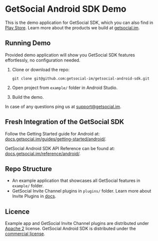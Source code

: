 # GetSocial Android SDK Demo

This is the demo application for GetSocial SDK, which you can also find in [Play Store](https://play.google.com/store/apps/details?id=im.getsocial.demo).
Learn more about the products we build at [getsocial.im](http://getsocial.im).


## Running Demo

Provided demo application will show you GetSocial SDK features effortlessly, no configuration needed.
  
1. Clone or download the repo:

       git clone git@github.com:getsocial-im/getsocial-android-sdk.git
       
1. Open project from `example/` folder in Android Studio.
1. Build the demo.

In case of any questions ping us at [support@getsocial.im](mailto:support@getsocial.im).


## Fresh Integration of the GetSocial SDK 

Follow the Getting Started guide for Android at: [docs.getsocial.im/guides/getting-started/android/](http://docs.getsocial.im/guides/getting-started/android/).

GetSocial Android SDK API Reference can be found at: [docs.getsocial.im/reference/android/](http://docs.getsocial.im/reference/android/).

## Repo Structure

- An example application that showcases all GetSocial features in `example/` folder.
- GetSocial Invite Channel plugins in `plugins/` folder. Learn more about Invite Plugins in [docs](http://docs.getsocial.im/guides/smart-invites/android/essential-setup/#setup-invite-channels).


## Licence

Example app and GetSocial Invite Channel plugins are distributed under [Apache 2](https://choosealicense.com/licenses/apache-2.0/) license. GetSocial Android SDK is distributed under the [commercial license](https://www.getsocial.im/legal/).